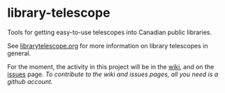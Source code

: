 # library-telescope
Tools for getting easy-to-use telescopes into Canadian public libraries.

See [librarytelescope.org](https://www.librarytelescope.org/) for more information on library telescopes in general.

For the moment, the activity in this project will be in the [wiki](https://github.com/ltp-canada/library-telescope/wiki), and on the [issues](https://github.com/ltp-canada/library-telescope/issues) page. *To contribute to the wiki and issues pages, all you need is a github account.*
